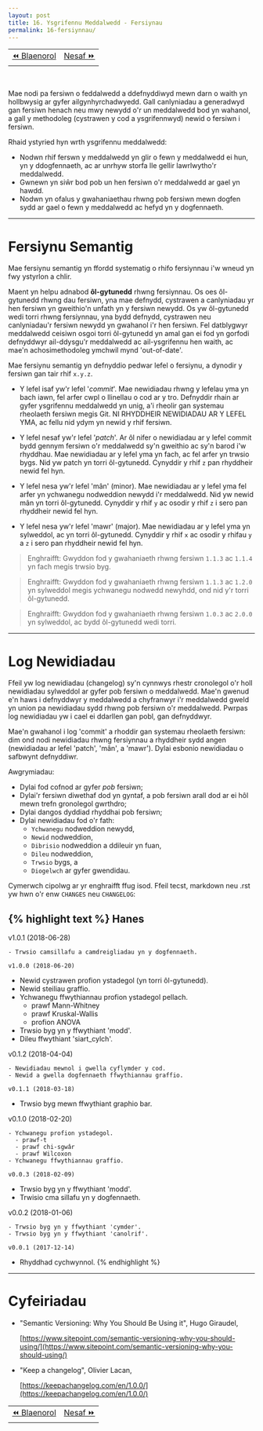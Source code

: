 ```yaml
---
layout: post
title: 16. Ysgrifennu Meddalwedd - Fersiynau
permalink: 16-fersiynnau/
---
```


<table align='center'>
<tr>
    <td><a href="/15-meddalwedd/">&#x23EA; Blaenorol</a></td>
    <td><a href="/17-cyfeirio/">Nesaf &#x23E9;</a></td>
</tr>
</table>
<br>

Mae nodi pa fersiwn o feddalwedd a ddefnyddiwyd mewn darn o waith yn hollbwysig
ar gyfer ailgynhyrchadwyedd.
Gall canlyniadau a generadwyd gan fersiwn henach neu mwy newydd o'r un
meddalwedd bod yn wahanol, a gall y methodoleg (cystrawen y cod a ysgrifennwyd)
newid o fersiwn i fersiwn.

Rhaid ystyried hyn wrth ysgrifennu meddalwedd:

+ Nodwn rhif ferswn y meddalwedd yn glir o fewn y meddalwedd ei hun, yn y
ddogfennaeth, ac ar unrhyw storfa lle gellir lawrlwytho'r meddalwedd.
+ Gwnewn yn siŵr bod pob un hen fersiwn o'r meddalwedd ar gael yn hawdd.
+ Nodwn yn ofalus y gwahaniaethau rhwng pob fersiwn mewn dogfen sydd ar gael o
fewn y meddalwedd ac hefyd yn y dogfennaeth.

---

# Fersiynu Semantig

Mae fersiynu semantig yn ffordd systematig o rhifo fersiynnau i'w wneud yn fwy
ystyrlon a chlir.

Maent yn helpu adnabod **ôl-gytunedd** rhwng fersiynnau.
Os oes ôl-gytunedd rhwng dau fersiwn, yna mae defnydd, cystrawen a canlyniadau
yr hen fersiwn yn gweithio'n unfath yn y fersiwn newydd.
Os yw ôl-gytunedd wedi torri rhwng fersiynnau, yna bydd defnydd, cystrawen neu
canlyniadau'r fersiwn newydd yn gwahanol i'r hen fersiwn.
Fel datblygwyr meddalwedd ceisiwn osgoi torri ôl-gytunedd yn amal gan ei fod yn
gorfodi defnyddwyr ail-ddysgu'r meddalwedd ac ail-ysgrifennu hen waith, ac mae'n
achosimethodoleg ymchwil mynd 'out-of-date'.

Mae fersiynu semantig yn defnyddio pedwar lefel o fersiynu, a dynodir y fersiwn
gan tair rhif `x.y.z`.

+ Y lefel isaf yw'r lefel '*commit*'. Mae newidiadau rhwng y lefelau yma yn bach
iawn, fel arfer cwpl o llinellau o cod ar y tro. Defnyddir rhain ar gyfer
ysgrifennu meddalwedd yn unig, a'i rheolir gan systemau rheolaeth fersiwn megis
Git. NI RHYDDHEIR NEWIDIADAU AR Y LEFEL YMA, ac fellu nid ydym yn newid y rhif
fersiwn.

+ Y lefel nesaf yw'r lefel '*patch*'. Ar ôl nifer o newidiadau ar y lefel commit
bydd gennym fersiwn o'r meddalwedd sy'n gweithio ac sy'n barod i'w rhyddhau. Mae
newidiadau ar y lefel yma yn fach, ac fel arfer yn trwsio bygs. Nid yw patch yn
torri ôl-gytunedd. Cynyddir y rhif `z` pan rhyddheir newid fel hyn.

+ Y lefel nesa yw'r lefel 'mân' (minor). Mae newidiadau ar y lefel yma fel arfer
yn ychwanegu nodweddion newydd i'r meddalwedd. Nid yw newid mân yn torri
ôl-gytunedd. Cynyddir y rhif `y` ac osodir y rhif `z` i sero pan rhyddheir newid
fel hyn.

+ Y lefel nesa yw'r lefel 'mawr' (major). Mae newidiadau ar y lefel yma yn
sylweddol, ac yn torri ôl-gytunedd. Cynyddir y rhif `x` ac osodir y rhifau `y` a
`z` i sero pan rhyddheir newid fel hyn.

> Enghraifft: Gwyddon fod y gwahaniaeth rhwng fersiwn `1.1.3` ac `1.1.4` yn fach megis trwsio byg.

> Enghraifft: Gwyddon fod y gwahaniaeth rhwng fersiwn `1.1.3` ac `1.2.0` yn sylweddol megis ychwanegu nodwedd newyhdd, ond nid y'r torri ôl-gytunedd.

> Enghraifft: Gwyddon fod y gwahaniaeth rhwng fersiwn `1.0.3` ac `2.0.0` yn sylweddol, ac bydd ôl-gytunedd wedi torri.

---

# Log Newidiadau

Ffeil yw log newidiadau (changelog) sy'n cynnwys rhestr cronolegol o'r holl
newidiadau sylweddol ar gyfer pob fersiwn o meddalwedd.
Mae'n gwenud e'n haws i defnyddwyr y meddalwedd a chyfranwyr i'r meddalwedd
gweld yn union pa newidiadau sydd rhwng pob fersiwn o'r meddalwedd.
Pwrpas log newidiadau yw i cael ei ddarllen gan pobl, gan defnyddwyr.

Mae'n gwahanol i log 'commit' a rhoddir gan systemau rheolaeth fersiwn: dim ond
nodi newidiadau rhwng fersiynnau a rhyddheir sydd angen (newidiadau ar lefel
'patch', 'mân', a 'mawr').
Dylai esbonio newidiadau o safbwynt defnyddiwr.

Awgrymiadau:

+ Dylai fod cofnod ar gyfer *pob* fersiwn;
+ Dylai'r fersiwn diwethaf dod yn gyntaf, a pob fersiwn arall dod ar ei hôl mewn
trefn gronolegol gwrthdro;
+ Dylai dangos dyddiad rhyddhai pob fersiwn;
+ Dylai newidiadau fod o'r fath:
  + `Ychwanegu` nodweddion newydd,
  + `Newid` nodweddion,
  + `Dibrisio` nodweddion a ddileuir yn fuan,
  + `Dileu` nodweddion,
  + `Trwsio` bygs, a
  + `Diogelwch` ar gyfer gwendidau.

Cymerwch cipolwg ar yr enghraifft ffug isod.
Ffeil tecst, markdown neu .rst yw hwn o'r enw `CHANGES` neu `CHANGELOG`:

{% highlight text %}
Hanes
-----

v1.0.1 (2018-06-28)
~~~~~~~~~~~~~~~~~~~
- Trwsio camsillafu a camdreigliadau yn y dogfennaeth.

v1.0.0 (2018-06-20)
~~~~~~~~~~~~~~~~~~~
- Newid cystrawen profion ystadegol (yn torri ôl-gytunedd).
- Newid steiliau graffio.
- Ychwanegu ffwythiannau profion ystadegol pellach.
  - prawf Mann-Whitney
  - prawf Kruskal-Wallis
  - profion ANOVA
- Trwsio byg yn y ffwythiant 'modd'.
- Dileu ffwythiant 'siart_cylch'.

v0.1.2 (2018-04-04)
~~~~~~~~~~~~~~~~~~~
- Newidiadau mewnol i gwella cyflymder y cod.
- Newid a gwella dogfennaeth ffwythiannau graffio.

v0.1.1 (2018-03-18)
~~~~~~~~~~~~~~~~~~~
- Trwsio byg mewn ffwythiant graphio bar.

v0.1.0 (2018-02-20)
~~~~~~~~~~~~~~~~~~~
- Ychwanegu profion ystadegol.
  - prawf-t
  - prawf chi-sgwâr
  - prawf Wilcoxon
- Ychwanegu ffwythiannau graffio.

v0.0.3 (2018-02-09)
~~~~~~~~~~~~~~~~~~~
- Trwsio byg yn y ffwythiant 'modd'.
- Trwisio cma sillafu yn y dogfennaeth.

v0.0.2 (2018-01-06)
~~~~~~~~~~~~~~~~~~~
- Trwsio byg yn y ffwythiant 'cymder'.
- Trwsio byg yn y ffwythiant 'canolrif'.

v0.0.1 (2017-12-14)
~~~~~~~~~~~~~~~~~~~
- Rhyddhad cychwynnol.
{% endhighlight %}

---

# Cyfeiriadau

+ "Semantic Versioning: Why You Should Be Using it", Hugo Giraudel,
  
  [https://www.sitepoint.com/semantic-versioning-why-you-should-using/](https://www.sitepoint.com/semantic-versioning-why-you-should-using/)

+ "Keep a changelog", Olivier Lacan,
  
  [https://keepachangelog.com/en/1.0.0/](https://keepachangelog.com/en/1.0.0/)

<table align='center'>
<tr>
    <td><a href="/15-meddalwedd/">&#x23EA; Blaenorol</a></td>
    <td><a href="/17-cyfeirio/">Nesaf &#x23E9;</a></td>
</tr>
</table>
